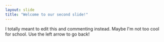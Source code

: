 ```yaml
---
layout: slide
title: "Welcome to our second slide!"
---
```

I totally meant to edit this and commenting instead. Maybe I'm not too cool for school.
Use the left arrow to go back!

